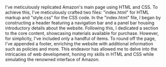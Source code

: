 I've meticulously replicated Amazon's main page using HTML and CSS. To achieve this, I've meticulously crafted two files: "index.html" for HTML markup and "style.css" for the CSS code. In the "index.html" file, I began by constructing a header featuring a navigation bar and a panel bar housing introductory details about the website. Following this, I dedicated a section to the core content, showcasing materials available for purchase. However, for simplicity, I've included only a handful of items. To round off the page, I've appended a footer, enriching the website with additional information such as policies and more. This endeavor has allowed me to delve into the intricacies of web development, honing my skills in HTML and CSS while simulating the renowned interface of Amazon.
